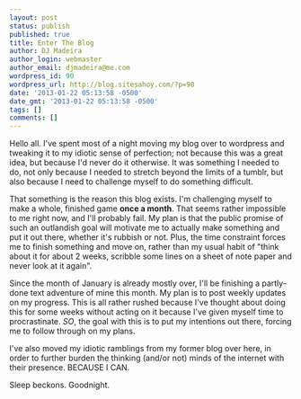 ```yaml
---
layout: post
status: publish
published: true
title: Enter The Blog
author: DJ Madeira
author_login: webmaster
author_email: djmadeira@me.com
wordpress_id: 90
wordpress_url: http://blog.sitesahoy.com/?p=90
date: '2013-01-22 05:13:58 -0500'
date_gmt: '2013-01-22 05:13:58 -0500'
tags: []
comments: []
---
```

Hello all. I've spent most of a night moving my blog over to wordpress and tweaking it to my idiotic sense of perfection; not because this was a great idea, but because I'd never do it otherwise. It was something I needed to do, not only because I needed to stretch beyond the limits of a tumblr, but also because I need to challenge myself to do something difficult.

That something is the reason this blog exists. I'm challenging myself to make a whole, finished game <strong>once a month</strong>. That seems rather impossible to me right now, and I'll probably fail. My plan is that the public promise of such an outlandish goal will motivate me to actually make something and put it out there, whether it's rubbish or not. Plus, the time constraint forces me to finish something and move on, rather than my usual habit of "think about it for about 2 weeks, scribble some lines on a sheet of note paper and never look at it again".

Since the month of January is already mostly over, I'll be finishing a partly-done text adventure of mine this month. My plan is to post weekly updates on my progress. This is all rather rushed because I've thought about doing this for some weeks without acting on it because I've given myself time to procrastinate. <em>SO</em>, the goal with this is to put my intentions out there, forcing me to follow through on my plans.

I've also moved my idiotic ramblings from my former blog over here, in order to further burden the thinking (and/or not) minds of the internet with their presence. BECAUSE I CAN.

Sleep beckons. Goodnight.
